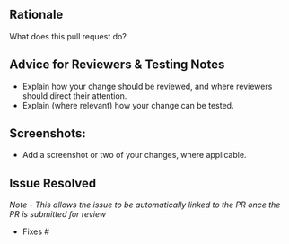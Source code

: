 ## Rationale

What does this pull request do?

## Advice for Reviewers & Testing Notes

- Explain how your change should be reviewed, and where reviewers should direct their attention.
- Explain (where relevant) how your change can be tested.

## Screenshots:

- Add a screenshot or two of your changes, where applicable.

## Issue Resolved

*Note - This allows the issue to be automatically linked to the PR once the PR is submitted for review*
- Fixes #<Issue Number>
